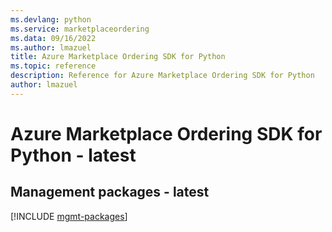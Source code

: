 ```yaml
---
ms.devlang: python
ms.service: marketplaceordering
ms.data: 09/16/2022
ms.author: lmazuel
title: Azure Marketplace Ordering SDK for Python
ms.topic: reference
description: Reference for Azure Marketplace Ordering SDK for Python
author: lmazuel
---
```

# Azure Marketplace Ordering SDK for Python - latest

## Management packages - latest
[!INCLUDE [mgmt-packages](marketplace-ordering-mgmt-index.md)]